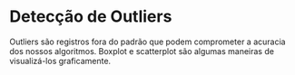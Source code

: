 # Detecção de Outliers

Outliers são registros fora do padrão que podem comprometer a acuracia dos nossos algoritmos. Boxplot e scatterplot são algumas maneiras de visualizá-los graficamente.
